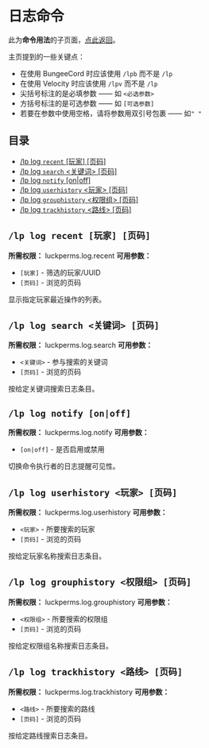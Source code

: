 # 日志命令

此为**命令用法**的子页面，[点此返回](command-usage.md)。

主页提到的一些关键点：

* 在使用 BungeeCord 时应该使用 `/lpb` 而不是 `/lp`
* 在使用 Velocity 时应该使用 `/lpv` 而不是 `/lp`
* 尖括号标注的是必填参数 —— 如 `<必选参数>`
* 方括号标注的是可选参数 —— 如 `[可选参数]`
* 若要在参数中使用空格，请将参数用双引号包裹 —— 如`" "`

## 目录

* [/lp log `recent` [玩家] [页码]](#lp-log-recent-玩家-页码)
* [/lp log `search` <关键词> [页码]](#lp-log-search-关键词-页码)
* [/lp log `notify` [on|off]](#lp-log-notify-onoff)
* [/lp log `userhistory` <玩家> [页码]](#lp-log-userhistory-玩家-页码)
* [/lp log `grouphistory` <权限组> [页码]](#lp-log-grouphistory-权限组-页码)
* [/lp log `trackhistory` <路线> [页码]](#lp-log-trackhistory-路线-页码)

## `/lp log recent [玩家] [页码]`

**所需权限：** luckperms.log.recent
**可用参数：**

* `[玩家]` - 筛选的玩家/UUID
* `[页码]` - 浏览的页码

显示指定玩家最近操作的列表。

## `/lp log search <关键词> [页码]`

**所需权限：** luckperms.log.search
**可用参数：**

* `<关键词>` - 参与搜索的关键词
* `[页码]` - 浏览的页码

按给定关键词搜索日志条目。

## `/lp log notify [on|off]`

**所需权限：** luckperms.log.notify
**可用参数：**

* `[on|off]` - 是否启用或禁用

切换命令执行者的日志提醒可见性。

## `/lp log userhistory <玩家> [页码]`

**所需权限：** luckperms.log.userhistory
**可用参数：**

* `<玩家>` - 所要搜索的玩家
* `[页码]` - 浏览的页码

按给定玩家名称搜索日志条目。

## `/lp log grouphistory <权限组> [页码]`

**所需权限：** luckperms.log.grouphistory
**可用参数：**

* `<权限组>` - 所要搜索的权限组
* `[页码]` - 浏览的页码

按给定权限组名称搜索日志条目。

## `/lp log trackhistory <路线> [页码]`

**所需权限：** luckperms.log.trackhistory
**可用参数：**

* `<路线>` - 所要搜索的路线
* `[页码]` - 浏览的页码

按给定路线搜索日志条目。